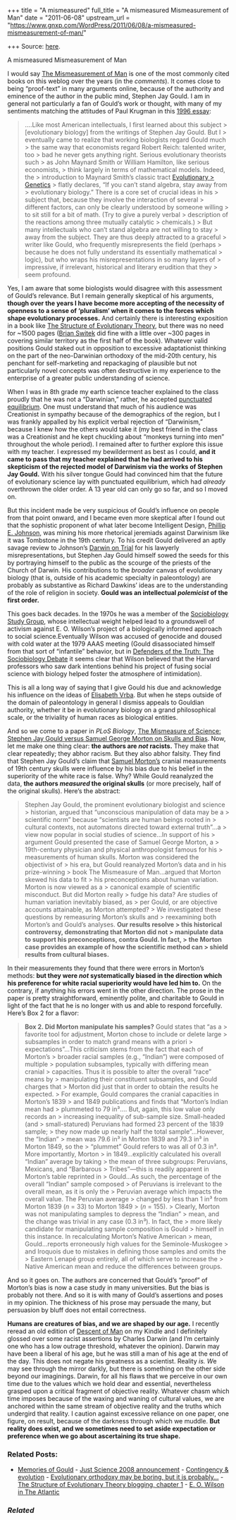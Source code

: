 +++
title = "A mismeasured"
full_title = "A mismeasured Mismeasurement of Man"
date = "2011-06-08"
upstream_url = "https://www.gnxp.com/WordPress/2011/06/08/a-mismeasured-mismeasurement-of-man/"

+++
Source: [here](https://www.gnxp.com/WordPress/2011/06/08/a-mismeasured-mismeasurement-of-man/).

A mismeasured Mismeasurement of Man

I would say [The Mismeasurement of Man](https://www.amazon.com/exec/obidos/ASIN/0393314251/geneexpressio-20) is one of the most commonly cited books on this weblog over the years (in the *comments*). It comes close to being “proof-text” in many arguments online, because of the authority and eminence of the author in the public mind, Stephen Jay Gould. I am in general not particularly a fan of Gould’s work or thought, with many of my sentiments matching the attitudes of Paul Krugman in this [1996 essay](http://www.slate.com/id/1911/):

> ….Like most American intellectuals, I first learned about this subject > \[evolutionary biology\] from the writings of Stephen Jay Gould. But I > eventually came to realize that working biologists regard Gould much > the same way that economists regard Robert Reich: talented writer, too > bad he never gets anything right. Serious evolutionary theorists such > as John Maynard Smith or William Hamilton, like serious economists, > think largely in terms of mathematical models. Indeed, the > introduction to Maynard Smith’s classic tract [Evolutionary > Genetics](https://www.amazon.com/exec/obidos/ASIN/0198502311/geneexpressio-20) > flatly declares, “If you can’t stand algebra, stay away from > evolutionary biology.” There is a core set of crucial ideas in his > subject that, because they involve the interaction of several > different factors, can only be clearly understood by someone willing > to sit still for a bit of math. (Try to give a purely verbal > description of the reactions among three mutually catalytic > chemicals.) >
> But many intellectuals who can’t stand algebra are not willing to stay > away from the subject. They are thus deeply attracted to a graceful > writer like Gould, who frequently misrepresents the field (perhaps > because he does not fully understand its essentially mathematical > logic), but who wraps his misrepresentations in so many layers of > impressive, if irrelevant, historical and literary erudition that they > seem profound.

Yes, I am aware that some biologists would disagree with this assessment of Gould’s relevance. But I remain generally skeptical of his arguments, **though over the years I have become more accepting of the necessity of openness to a sense of ‘pluralism’ when it comes to the forces which shape evolutionary processes.** And certainly there is interesting exposition in a book like [The Structure of Evolutionary Theory](https://www.amazon.com/exec/obidos/ASIN/0674006135/geneexpressio-20), but there was no need for \~1500 pages ([Brian Switek](https://www.amazon.com/exec/obidos/ASIN/1934137294/geneexpressio-20) did fine with a little over \~300 pages in covering similar territory as the first half of the book). Whatever valid positions Gould staked out in opposition to excessive adaptationist thinking on the part of the neo-Darwinian orthodoxy of the mid-20th century, his penchant for self-marketing and repackaging of plausible but not particularly novel concepts was often destructive in my experience to the enterprise of a greater public understanding of science.

When I was in 8th grade my earth science teacher explained to the class proudly that he was not a “Darwinian,” rather, he accepted [punctuated equilibrium](https://en.wikipedia.org/wiki/Punctuated_equilibrium). One must understand that much of his audience was Creationist in sympathy because of the demographics of the region, but I was frankly appalled by his explicit verbal rejection of “Darwinism,” because I knew how the others would take it (my best friend in the class was a Creationist and he kept chuckling about “monkeys turning into men” throughout the whole period). I remained after to further explore this issue with my teacher. I expressed my bewilderment as best as I could, **and it came to pass that my teacher explained that he had arrived to his skepticism of the rejected model of Darwinism via the works of Stephen Jay Gould.** With his silver tongue Gould had convinced him that the future of evolutionary science lay with punctuated equilibrium, which had *already* overthrown the older order. A 13 year old can only go so far, and so I moved on.

  
But this incident made be very suspicious of Gould’s influence on people from that point onward, and I became even more skeptical after I found out that the sophistic proponent of what later become Intelligent Design, [Phillip E. Johnson](https://en.wikipedia.org/wiki/Phillip_E._Johnson), was mining his more rhetorical jeremiads against Darwinism like it was Tombstone in the 19th century. To his credit Gould delivered an aptly savage review to Johnson’s [Darwin on Trial](https://www.amazon.com/exec/obidos/ASIN/0830838317/geneexpressio-20) for his lawyerly misrepresentations, but Stephen Jay Gould himself sowed the seeds for this by portraying himself to the public as the scourge of the priests of the Church of Darwin. His contributions to the *broader* canvas of evolutionary biology (that is, outside of his academic specialty in paleontology) are probably as substantive as Richard Dawkins’ ideas are to the understanding of the role of religion in society. **Gould was an intellectual *polemicist* of the first order.**

This goes back decades. In the 1970s he was a member of the [Sociobiology Study Group](https://en.wikipedia.org/wiki/Sociobiology_Study_Group), whose intellectual weight helped lead to a groundswell of activism against E. O. Wilson’s project of a biologically informed approach to social science.Eventually Wilson was accused of genocide and doused with cold water at the 1979 AAAS meeting (Gould disassociated himself from that sort of “infantile” behavior, but in [Defenders of the Truth: The Sociobiology Debate](https://www.amazon.com/exec/obidos/ASIN/0192862154/geneexpressio-20) it seems clear that Wilson believed that the Harvard professors who saw dark intentions behind his project of fusing social science with biology helped foster the atmosphere of intimidation).

This is all a long way of saying that I give Gould his due and acknowledge his influence on the ideas of [Elisabeth Vrba](https://en.wikipedia.org/wiki/Elisabeth_Vrba). But when he steps outside of the domain of paleontology in general I dismiss appeals to Gouldian authority, whether it be in evolutionary biology on a grand philosophical scale, or the triviality of human races as biological entities.

And so we come to a paper in *PLoS Biology*, [The Mismeasure of Science: Stephen Jay Gould versus Samuel George Morton on Skulls and Bias](http://www.plosbiology.org/article/info%3Adoi%2F10.1371%2Fjournal.pbio.1001071). Now, let me make one thing clear: **the authors are *not* racists.** They make that clear repeatedly; they abhor racism. But they also abhor falsity. They find that Stephen Jay Gould’s claim that [Samuel Morton’s](https://en.wikipedia.org/wiki/Samuel_George_Morton) cranial measurements of 19th century skulls were influence by his bias due to his belief in the superiority of the white race is false. Why? While Gould reanalyzed the data, **the authors *measured* the original skulls** (or more precisely, half of the original skulls). Here’s the abstract:

> Stephen Jay Gould, the prominent evolutionary biologist and science > historian, argued that “unconscious manipulation of data may be a > scientific norm” because “scientists are human beings rooted in > cultural contexts, not automatons directed toward external truth”…a > view now popular in social studies of science…In support of his > argument Gould presented the case of Samuel George Morton, a > 19th-century physician and physical anthropologist famous for his > measurements of human skulls. Morton was considered the objectivist of > his era, but Gould reanalyzed Morton’s data and in his prize-winning > book The Mismeasure of Man…argued that Morton skewed his data to fit > his preconceptions about human variation. Morton is now viewed as a > canonical example of scientific misconduct. But did Morton really > fudge his data? Are studies of human variation inevitably biased, as > per Gould, or are objective accounts attainable, as Morton attempted? > We investigated these questions by remeasuring Morton’s skulls and > reexamining both Morton’s and Gould’s analyses. **Our results resolve > this historical controversy, demonstrating that Morton did not > manipulate data to support his preconceptions, contra Gould. In fact, > the Morton case provides an example of how the scientific method can > shield results from cultural biases.**

In their measurements they found that there were errors in Morton’s methods: **but they were *not* systematically biased in the direction which his preference for white racial superiority would have led him to.** On the contrary, if anything his errors went in the other direction. The prose in the paper is pretty straightforward, eminently polite, and charitable to Gould in light of the fact that he is no longer with us and able to respond forcefully. Here’s Box 2 for a flavor:

> **Box 2. Did Morton manipulate his samples?** Gould states that “as a > favorite tool for adjustment, Morton chose to include or delete large > subsamples in order to match grand means with a priori > expectations”…This criticism stems from the fact that each of Morton’s > broader racial samples (e.g., “Indian”) were composed of multiple > population subsamples, typically with differing mean cranial > capacities. Thus it is possible to alter the overall “race” means by > manipulating their constituent subsamples, and Gould charges that > Morton did just that in order to obtain the results he expected. >
> For example, Gould compares the cranial capacities in Morton’s 1839 > and 1849 publications and finds that “Morton’s Indian mean had > plummeted to 79 in³.… But, again, this low value only records an > increasing inequality of sub-sample size. Small-headed (and > small-statured) Peruvians had formed 23 percent of the 1839 sample; > they now made up nearly half the total sample”…However, the “Indian” > mean was 79.6 in³ in Morton 1839 and 79.3 in³ in Morton 1849, so the > “plummet” Gould refers to was all of 0.3 in³. More importantly, Morton > in 1849…explicitly calculated his overall “Indian” average by taking > the mean of three subgroups: Peruvians, Mexicans, and “Barbarous > Tribes”—this is readily apparent in Morton’s table reprinted in > Gould…As such, the percentage of the overall “Indian” sample composed > of Peruvians is irrelevant to the overall mean, as it is only the > Peruvian average which impacts the overall value. The Peruvian average > changed by less than 1 in³ from Morton 1839 (*n* = 33) to Morton 1849 > (*n* = 155). >
> Clearly, Morton was not manipulating samples to depress the “Indian” > mean, and the change was trivial in any case (0.3 in³). In fact, the > more likely candidate for manipulating sample composition is Gould > himself in this instance. In recalculating Morton’s Native American > mean, Gould…reports erroneously high values for the Seminole-Muskogee > and Iroquois due to mistakes in defining those samples and omits the > Eastern Lenapé group entirely, all of which serve to increase the > Native American mean and reduce the differences between groups.

And so it goes on. The authors are concerned that Gould’s “proof” of Morton’s bias is now a case study in many universities. But the bias is probably not there. And so it is with many of Gould’s assertions and poses in my opinion. The thickness of his prose may persuade the many, but persuasion by bluff does not entail correctness.

**Humans are creatures of bias, and we are shaped by our age.** I recently reread an old edition of [Descent of Man](https://www.amazon.com/exec/obidos/ASIN/B004TS0PQS/geneexpressio-20) on my Kindle and I definitely glossed over some racist assertions by Charles Darwin (and I’m certainly one who has a low outrage threshold, whatever the opinion). Darwin may have been a liberal of his age, but he was still a man of his age at the end of the day. This does not negate his greatness as a scientist. Reality *is. W*e may see through the mirror darkly, but there is something on the other side beyond our imaginings. Darwin, for all his flaws that we perceive in our own time due to the values which we hold dear and essential, nevertheless grasped upon a critical fragment of objective reality. Whatever chasm which time imposes because of the waxing and waning of cultural values, we are anchored within the same stream of objective reality and the truths which undergird that reality. I caution against excessive reliance on one paper, one figure, on result, because of the darkness through which we muddle. **But reality does exist, and we sometimes need to set aside expectation or preference when we go about ascertaining its true shape.**

### Related Posts:

- [Memories of
  Gould](https://www.gnxp.com/WordPress/2005/02/24/memories-of-gould/) - [Just Science 2008
  announcement](https://www.gnxp.com/WordPress/2008/01/30/just-science-2008-announcement/) - [Contingency &
  evolution](https://www.gnxp.com/WordPress/2007/10/23/contingency-evolution/) - [Evolutionary orthodoxy may be boring, but it is
  probably…](https://www.gnxp.com/WordPress/2013/12/06/evolutionary-orthodoxy-is-boring-but-probably-true/) - [The Structure of Evolutionary Theory blogging, chapter
  1](https://www.gnxp.com/WordPress/2008/01/28/the-structure-of-evolutionary-theory-blogging-chapter-1/) - [E. O. Wilson in The
  Atlantic](https://www.gnxp.com/WordPress/2011/10/16/e-o-wilson-in-the-atlantic/)

### *Related*

[](https://www.addtoany.com/add_to/facebook?linkurl=https%3A%2F%2Fwww.gnxp.com%2FWordPress%2F2011%2F06%2F08%2Fa-mismeasured-mismeasurement-of-man%2F&linkname=A%20mismeasured%20Mismeasurement%20of%20Man "Facebook")[](https://www.addtoany.com/add_to/twitter?linkurl=https%3A%2F%2Fwww.gnxp.com%2FWordPress%2F2011%2F06%2F08%2Fa-mismeasured-mismeasurement-of-man%2F&linkname=A%20mismeasured%20Mismeasurement%20of%20Man "Twitter")[](https://www.addtoany.com/add_to/email?linkurl=https%3A%2F%2Fwww.gnxp.com%2FWordPress%2F2011%2F06%2F08%2Fa-mismeasured-mismeasurement-of-man%2F&linkname=A%20mismeasured%20Mismeasurement%20of%20Man "Email")[](https://www.addtoany.com/share)
